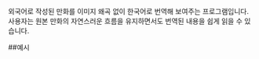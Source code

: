 외국어로 작성된 만화를 이미지 왜곡 없이 한국어로 번역해 보여주는 프로그램입니다.
사용자는 원본 만화의 자연스러운 흐름을 유지하면서도 번역된 내용을 쉽게 읽을 수 있습니다.

##예시
